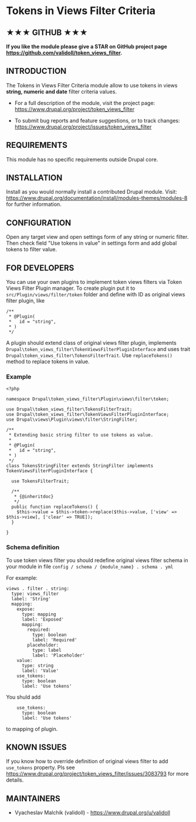 # Tokens in Views Filter Criteria

## ★★★ GITHUB ★★★

**If you like the module please give a STAR on 
GitHub project page https://github.com/validoll/token_views_filter.**

## INTRODUCTION
The Tokens in Views Filter Criteria module allow to use tokens in views
**string, numeric and date** filter criteria values.

 * For a full description of the module, visit the project page:
   https://www.drupal.org/project/token_views_filter

 * To submit bug reports and feature suggestions, or to track changes:
   https://www.drupal.org/project/issues/token_views_filter

## REQUIREMENTS
This module has no specific requirements outside Drupal core.

## INSTALLATION
Install as you would normally install a contributed Drupal module. Visit:
https://www.drupal.org/documentation/install/modules-themes/modules-8
for further information.

## CONFIGURATION
Open any target view and open settings form of any string or numeric filter.
Then check field "Use tokens in value" in settings form and add global tokens 
to filter value.

## FOR DEVELOPERS
You can use your own plugins to implement token views filters via Token Views 
Filter Plugin manager.
To create plugin put it to `src/Plugin/views/filter/token` folder and define 
with ID as original views filter plugin, like

```
/**
 * @Plugin(
 *   id = "string",
 * )
 */
```

A plugin should extend class of original views filter plugin, implements 
`Drupal\token_views_filter\TokenViewsFilterPluginInterface` and uses trait 
`Drupal\token_views_filter\TokensFilterTrait`.
Use `replaceTokens()` method to replace tokens in value.

### Example

```
<?php

namespace Drupal\token_views_filter\Plugin\views\filter\token;

use Drupal\token_views_filter\TokensFilterTrait;
use Drupal\token_views_filter\TokenViewsFilterPluginInterface;
use Drupal\views\Plugin\views\filter\StringFilter;

/**
 * Extending basic string filter to use tokens as value.
 *
 * @Plugin(
 *   id = "string",
 * )
 */
class TokensStringFilter extends StringFilter implements TokenViewsFilterPluginInterface {

  use TokensFilterTrait;

  /**
   * {@inheritdoc}
   */
  public function replaceTokens() {
    $this->value = $this->token->replace($this->value, ['view' => $this->view], ['clear' => TRUE]);
  }

}
```

### Schema definition

To use token views filter you should redefine original views filter schema 
in your module in file `config / schema / {module_name} . schema . yml`

For example:

```
views . filter . string:
  type: views_filter
  label: 'String'
  mapping:
    expose:
      type: mapping
      label: 'Exposed'
      mapping:
        required:
          type: boolean
          label: 'Required'
        placeholder:
          type: label
          label: 'Placeholder'
    value:
      type: string
      label: 'Value'
    use_tokens:
      type: boolean
      label: 'Use tokens'
```

You shuld add 

```
    use_tokens:
      type: boolean
      label: 'Use tokens'
```

to mapping of plugin.

## KNOWN ISSUES

If you know how to override definition of original views filter 
to add `use_tokens` property. Pls see
https://www.drupal.org/project/token_views_filter/issues/3083793
for more details.

## MAINTAINERS

 * Vyacheslav Malchik (validoll) - https://www.drupal.org/u/validoll
